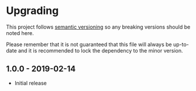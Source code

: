 # Upgrading

This project follows [semantic versioning](https://semver.org/) so any breaking versions should be noted here.

Please remember that it is not guaranteed that this file will always be up-to-date and it is recommended to lock the dependency to the minor version.

## 1.0.0 - 2019-02-14

- Initial release
